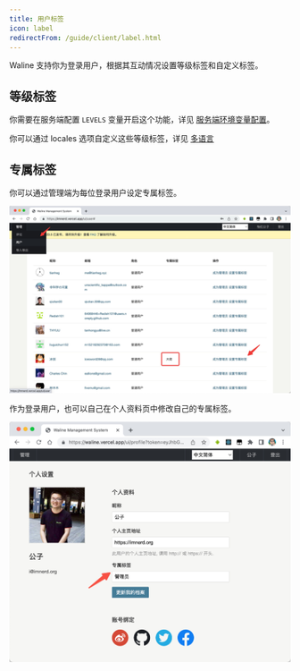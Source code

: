 ```yaml
---
title: 用户标签
icon: label
redirectFrom: /guide/client/label.html
---
```


Waline 支持你为登录用户，根据其互动情况设置等级标签和自定义标签。

<!-- more -->

## 等级标签

你需要在服务端配置 `LEVELS` 变量开启这个功能，详见 [服务端环境变量配置](../../reference/server/env.md#显示)。

你可以通过 locales 选项自定义这些等级标签，详见 [多语言](./i18n.md#自定义语言)

## 专属标签

你可以通过管理端为每位登录用户设定专属标签。

![管理员设置标签](./assets/label-admin.jpg)

作为登录用户，也可以自己在个人资料页中修改自己的专属标签。

![用户设置标签](./assets/label-profile.jpg)
